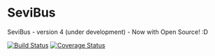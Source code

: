 SeviBus
=======

SeviBus - version 4 (under development) - Now with Open Source! :D

[![Build Status](https://travis-ci.org/Sloy/SeviBus.svg?branch=master)](https://travis-ci.org/Sloy/SeviBus)  [![Coverage Status](https://coveralls.io/repos/Sloy/SeviBus/badge.svg)](https://coveralls.io/r/Sloy/SeviBus)